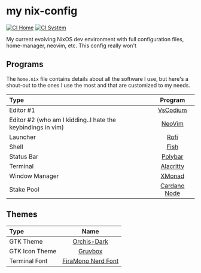 my nix-config
==========

[![CI Home](https://github.com/harryprayiv/nix-config/workflows/Home/badge.svg)](https://github.com/harryprayiv/nix-config/actions)
[![CI System](https://github.com/harryprayiv/nix-config/workflows/NixOS/badge.svg)](https://github.com/harryprayiv/nix-config/actions)

My current evolving NixOS dev environment with full configuration files, home-manager, neovim, etc. 
This config really won't 
## Programs

The `home.nix` file contains details about all the software I use, but here's a shout-out to the ones I use the most and that are customized to my needs.

| Type           | Program      |
| :------------- | :----------: |
| Editor #1      | [VsCodium](https://vscodium.com/) |
| Editor #2 (who am I kidding..I hate the keybindings in vim)     | [NeoVim](https://neovim.io/) |
| Launcher       | [Rofi](https://github.com/davatorium/rofi) |
| Shell          | [Fish](https://fishshell.com/) |
| Status Bar     | [Polybar](https://polybar.github.io/) |
| Terminal       | [Alacritty](https://github.com/alacritty/alacritty) |
| Window Manager | [XMonad](https://xmonad.org/) |
| Stake Pool     | [Cardano Node](https://github.com/input-output-hk/cardano-node) |

## Themes

| Type           | Name      |
| :------------- | :----------: |
| GTK Theme      | [Orchis-Dark](https://github.com/vinceliuice/Orchis-theme) |
| GTK Icon Theme | [Gruvbox](https://github.com/jmattheis/gruvbox-dark-icons-gtk) |
| Terminal Font  | [FiraMono Nerd Font](https://github.com/ryanoasis/nerd-fonts/) |

